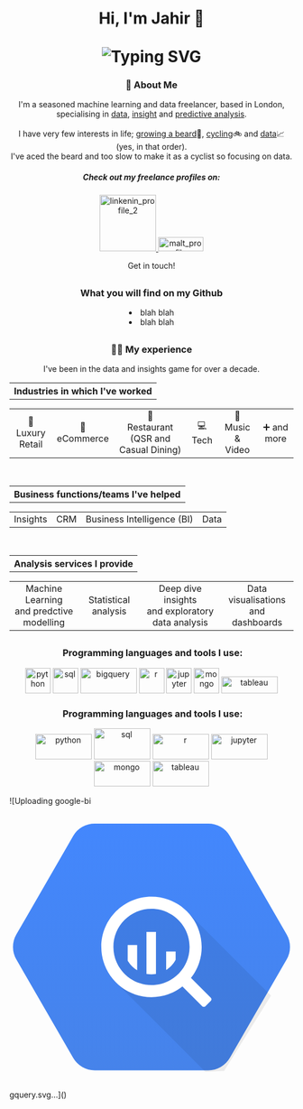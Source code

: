 <div align="center" class="parent">
    <h1>Hi, I'm Jahir 👋<br><br>
        <img class="image1" src="https://readme-typing-svg.herokuapp.com?font=Fira+Code&size=34&pause=400&color=4258A8&center=true&random=false&width=600&lines=I+do...;Predictive+Modelling...;Statistical+Analysis...;Insight+Analysis...;and+Dashboards" alt="Typing SVG"/>
    </h1>
</div>

<div align="center">
    <div align="center">
        <h3>🚴 About Me</h3>
        <p>I'm a seasoned machine learning and data freelancer, based in London, specialising in <u>data</u>, <u>insight</u> and <u>predictive analysis</u>.<br><br>I have very few interests in life; <ins>growing a beard</ins>🧔, <ins>cycling</ins>🚲 and <ins>data</ins>📈 (yes, in that order).<br>I've aced the beard and too slow to make it as a cyclist so focusing on data.</p>
        <p></p>
    </div>
    <div align="center">
        <h5> Check out my freelance profiles on:</h5>
        <p align="center">
        <a href="https://www.linkedin.com/in/jahir-miah-metajam" target=_blank>
            <img alt="linkenin_profile_2" width="100px" src="https://img.shields.io/badge/LinkedIn-0077B5?style=for-the-badge&logo=linkedin&logoColor=white"/>
        </a>
        <a href="https://www.malt.uk/profile/jahirmiah" target=_blank>
            <img width="80px" height="25px" alt="malt_profile" src="https://github.com/Jamamijamjam/Jamamijamjam/assets/57154964/32fc3ef5-d5df-4b78-866f-8c0ba95952a7"/>
        </a>
        </p>
        <p> Get in touch!</p>
        <h2></h2>
</div>
    <div>
        <h3>What you will find on my Github</h3>
        <li>blah blah</li>
        <li>blah blah</li>
        <h2></h2>
    </div>
    <div align="center">
        <h3>👨‍💼 My experience</h3>
        <p>I've been in the data and insights game for over a decade.</p>
        <table><tr><th align="center">Industries in which I've worked</th></tr></table>
        <table><tr><td align="center">🧥<br>Luxury Retail</td><td align="center">🎁<br>eCommerce</td><td align="center">🍟<br>Restaurant (QSR and Casual Dining)</td><td align="center">💻<br>Tech</td><td align="center">📀<br>Music & Video</td><td align="center">➕ and more</td></tr></table><br>
        <table><tr><th align="center">Business functions/teams I've helped</th></tr></table>
        <table><tr><td align="center">Insights</td><td align="center">CRM</td align="center"><td align="center">Business Intelligence (BI)</td><td align="center">Data</td></tr></table><br>
        <table><tr><th align="center">Analysis services I provide</th></tr></table>
        <table><tr><td  align="center">Machine Learning<br>and predctive modelling</td><td align="center">Statistical analysis</td><td align="center">Deep dive insights<br>and exploratory data analysis</td><td align="center">Data visualisations<br>and dashboards</td></tr></table>
        <h2></h2>
    </div>
</div>
    
<div align="center">
    <h3> &nbsp;Programming languages and tools I use:</h3>
    <p align="center">
        <img src="https://cdn.jsdelivr.net/gh/devicons/devicon/icons/python/python-original-wordmark.svg" alt="python" width="45" height="45"/>
        <img src="https://cdn.jsdelivr.net/gh/devicons/devicon/icons/postgresql/postgresql-original-wordmark.svg" alt="sql" width="45" height="45"/>
        <img src="![google-bigquery](https://github.com/Jamamijamjam/Jamamijamjam/assets/57154964/3117f2e8-0c96-40b9-8ee4-f864ffaa77dc)
" alt="bigquery" width="100" height="45"/>
        <img src="https://cdn.jsdelivr.net/gh/devicons/devicon/icons/r/r-original.svg" alt="r" width="45" height="45"/>
        <img src="https://cdn.jsdelivr.net/gh/devicons/devicon/icons/jupyter/jupyter-original-wordmark.svg" alt="jupyter" width="45" height="45"/>
        <img src="https://cdn.jsdelivr.net/gh/devicons/devicon/icons/mongodb/mongodb-original-wordmark.svg" alt="mongo" width="45" height="45"/> 
        <img src="https://www.tableau.com/sites/default/files/2022-04/TableauLogo_RGB.png" alt="tableau" width="100" height="30"/> 
    </p>
</div>

<div align="center">
    <h3> &nbsp;Programming languages and tools I use:</h3>
    <p align="center">
        <img src="https://img.shields.io/badge/Python-3776AB?style=for-the-badge&logo=python&logoColor=white" alt="python" width="100" height="45"/>
        <img src="https://img.shields.io/badge/PostgreSQL-316192?style=for-the-badge&logo=postgresql&logoColor=white" alt="sql" width="100" height="55"/>
        <img src="https://img.shields.io/badge/R-276DC3?style=for-the-badge&logo=r&logoColor=white" alt="r" width="100" height="45"/>
        <img src="https://cdn.jsdelivr.net/gh/devicons/devicon/icons/jupyter/jupyter-original-wordmark.svg" alt="jupyter" width="100" height="45"/>
        <img src="https://img.shields.io/badge/MongoDB-4EA94B?style=for-the-badge&logo=mongodb&logoColor=white" alt="mongo" width="100" height="45"/> 
        <img src="https://img.shields.io/badge/Tableau-E97627?style=for-the-badge&logo=Tableau&logoColor=white" alt="tableau" width="100" height="45"/> 
    </p>
</div>
![Uploading google-bi<svg height="2500" width="2500" xmlns="http://www.w3.org/2000/svg" viewBox="-1.633235433328256 7.0326093303156565 131.26574682416876 114.63439066968435"><linearGradient id="a" gradientUnits="userSpaceOnUse" x1="64" x2="64" y1="7.034" y2="120.789"><stop offset="0" stop-color="#4387fd"/><stop offset="1" stop-color="#4683ea"/></linearGradient><path d="M27.79 115.217L1.54 69.749a11.499 11.499 0 0 1 0-11.499l26.25-45.467a11.5 11.5 0 0 1 9.96-5.75h52.5a11.5 11.5 0 0 1 9.959 5.75l26.25 45.467a11.499 11.499 0 0 1 0 11.5l-26.25 45.467a11.5 11.5 0 0 1-9.959 5.749h-52.5a11.499 11.499 0 0 1-9.96-5.75z" fill="url(#a)"/><path clip-path="url(#b)" d="M119.229 86.48L80.625 47.874 64 43.425l-14.933 5.55L43.3 64l4.637 16.729 40.938 40.938 8.687-.386z" opacity=".07"/><g fill="#fff"><path d="M64 40.804c-12.81 0-23.195 10.385-23.195 23.196 0 12.81 10.385 23.195 23.195 23.195S87.194 76.81 87.194 64c0-12.811-10.385-23.196-23.194-23.196m0 40.795c-9.72 0-17.6-7.88-17.6-17.6S54.28 46.4 64 46.4 81.6 54.28 81.6 64 73.72 81.6 64 81.6"/><path d="M52.99 63.104v7.21a12.794 12.794 0 0 0 4.38 4.475V63.104zM61.675 57.026v19.411c.745.137 1.507.22 2.29.22.714 0 1.41-.075 2.093-.189V57.026zM70.766 66.1v8.562a12.786 12.786 0 0 0 4.382-4.7v-3.861zM80.691 78.287l-2.403 2.405a1.088 1.088 0 0 0 0 1.537l9.115 9.112a1.088 1.088 0 0 0 1.537 0l2.403-2.402a1.092 1.092 0 0 0 0-1.536l-9.116-9.116a1.09 1.09 0 0 0-1.536 0"/></g></svg>gquery.svg…]()

<!--
**Jamamijamjam/Jamamijamjam** is a ✨ _special_ ✨ repository because its `README.md` (this file) appears on your GitHub profile.

Here are some ideas to get you started:

- 🔭 I’m currently working on ...
- 🌱 I’m currently learning ...
- 👯 I’m looking to collaborate on ...
- 🤔 I’m looking for help with ...
- 💬 Ask me about ...
- 📫 How to reach me: ...
- 😄 Pronouns: ...
- ⚡ Fun fact: ...
-->
